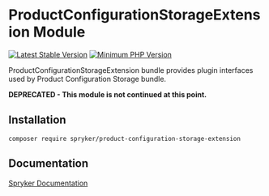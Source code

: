 # ProductConfigurationStorageExtension Module
[![Latest Stable Version](https://poser.pugx.org/spryker/product-configuration-storage-extension/v/stable.svg)](https://packagist.org/packages/spryker/product-configuration-storage-extension)
[![Minimum PHP Version](https://img.shields.io/badge/php-%3E%3D%207.3-8892BF.svg)](https://php.net/)

ProductConfigurationStorageExtension bundle provides plugin interfaces used by Product Configuration Storage bundle.

**DEPRECATED - This module is not continued at this point.**

## Installation

```
composer require spryker/product-configuration-storage-extension
```

## Documentation

[Spryker Documentation](https://academy.spryker.com/developing_with_spryker/module_guide/modules.html)
